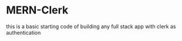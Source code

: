 # MERN-Clerk
this is a basic starting code of building any full stack app with clerk as authentication

